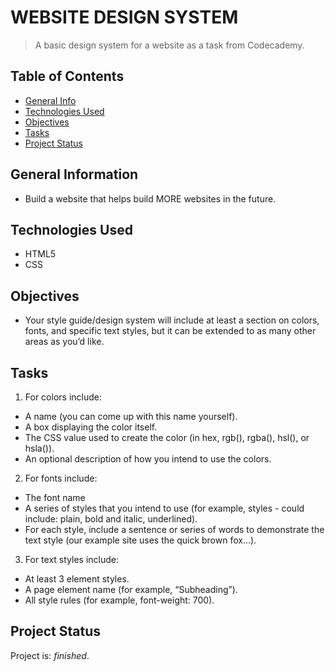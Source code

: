 # WEBSITE DESIGN SYSTEM
> A basic design system for a website as a task from Codecademy.


## Table of Contents
* [General Info](#general-information)
* [Technologies Used](#technologies-used)
* [Objectives](#objectives)
* [Tasks](#tasks)
* [Project Status](#project-status)


## General Information
- Build a website that helps build MORE websites in the future.


## Technologies Used
- HTML5 
- CSS


## Objectives
- Your style guide/design system will include at least a section on colors, fonts, and specific text styles, but it can be extended to as many other areas as you’d like.


## Tasks
1. For colors include:
 - A name (you can come up with this name yourself).
 - A box displaying the color itself.
 - The CSS value used to create the color (in hex, rgb(), rgba(), hsl(), or hsla()).
 - An optional description of how you intend to use the colors.

2. For fonts include:
 - The font name
 - A series of styles that you intend to use (for example, styles - could include: plain, bold and italic, underlined).
 - For each style, include a sentence or series of words to demonstrate the text style (our example site uses the quick brown fox…).

3. For text styles include:
 - At least 3 element styles.
 - A page element name (for example, “Subheading”).
 - All style rules (for example, font-weight: 700).


## Project Status
Project is: _finished_.
